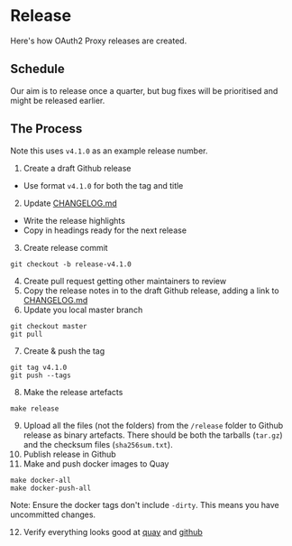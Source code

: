# Release

Here's how OAuth2 Proxy releases are created.

## Schedule

Our aim is to release once a quarter, but bug fixes will be prioritised and might be released earlier.

## The Process

Note this uses `v4.1.0` as an example release number.

1. Create a draft Github release
  * Use format `v4.1.0` for both the tag and title
2. Update [CHANGELOG.md](CHANGELOG.md)
  * Write the release highlights
  * Copy in headings ready for the next release
3. Create release commit
  ```
  git checkout -b release-v4.1.0
  ```
4. Create pull request getting other maintainers to review
5. Copy the release notes in to the draft Github release, adding a link to [CHANGELOG.md](CHANGELOG.md)
6. Update you local master branch
  ```
  git checkout master
  git pull
  ```
7. Create & push the tag
  ```
  git tag v4.1.0
  git push --tags
  ```
8. Make the release artefacts
  ```
  make release
  ```
9. Upload all the files (not the folders) from the `/release` folder to Github release as binary artefacts. There should be both the tarballs (`tar.gz`) and the checksum files (`sha256sum.txt`).
10. Publish release in Github
11. Make and push docker images to Quay
  ```
  make docker-all
  make docker-push-all
  ```
  Note: Ensure the docker tags don't include `-dirty`. This means you have uncommitted changes.

12. Verify everything looks good at [quay](https://quay.io/repository/oauth2-proxy/oauth2-proxy?tag=latest&tab=tags) and [github](https://github.com/oauth2-proxy/oauth2-proxy/releases)
